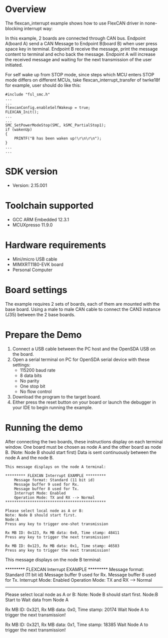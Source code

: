 Overview
========
The flexcan_interrupt example shows how to use FlexCAN driver in none-blocking interrupt way:

In this example, 2 boards are connected through CAN bus. Endpoint A(board A) send a CAN Message to
Endpoint B(board B) when user press space key in terminal. Endpoint B receive the message, print
the message content to terminal and echo back the message. Endpoint A will increase the received
message and waiting for the next transmission of the user initiated.

For self wake up from STOP mode, since steps which MCU enters STOP mode differs on different MCUs,
take flexcan_interrupt_transfer of twrke18f for example, user should do like this:
~~~~~~~~~~~~~~~~~~~~~~~~~~~~~~~~~~~~
#include "fsl_smc.h"
...
...
flexcanConfig.enableSelfWakeup = true;
FLEXCAN_Init();
...
...
SMC_SetPowerModeStop(SMC, kSMC_PartialStop1);
if (wakenUp)
{
    PRINTF("B has been waken up!\r\n\r\n");
}
...
...
~~~~~~~~~~~~~~~~~~~~~~~~~~~~~~~~~~~~

SDK version
===========
- Version: 2.15.001

Toolchain supported
===================
- GCC ARM Embedded  12.3.1
- MCUXpresso  11.9.0

Hardware requirements
=====================
- Mini/micro USB cable
- MIMXRT1180-EVK board
- Personal Computer

Board settings
==============
The example requires 2 sets of boards, each of them are mounted with the base board. Using a male to male CAN
cable to connect the CAN3 instance (J35) between the 2 base boards.

Prepare the Demo
================
1. Connect a USB cable between the PC host and the OpenSDA USB on the board.
2. Open a serial terminal on PC for OpenSDA serial device with these settings:
   - 115200 baud rate
   - 8 data bits
   - No parity
   - One stop bit
   - No flow control
3. Download the program to the target board.
4. Either press the reset button on your board or launch the debugger in your IDE to begin running
   the example.

Running the demo
================
After connecting the two boards, these instructions display on each terminal window.
One board must be chosen as node A and the other board as node B. (Note: Node B should start first)
Data is sent continuously between the node A and the node B.

~~~~~~~~~~~~~~~~~~~~~
This message displays on the node A terminal:

********* FLEXCAN Interrupt EXAMPLE *********
    Message format: Standard (11 bit id)
    Message buffer 9 used for Rx.
    Message buffer 8 used for Tx.
    Interrupt Mode: Enabled
    Operation Mode: TX and RX --> Normal
*********************************************

Please select local node as A or B:
Note: Node B should start first.
Node:A
Press any key to trigger one-shot transmission

Rx MB ID: 0x123, Rx MB data: 0x0, Time stamp: 48411
Press any key to trigger the next transmission!

Rx MB ID: 0x123, Rx MB data: 0x1, Time stamp: 46583
Press any key to trigger the next transmission!
~~~~~~~~~~~~~~~~~~~~~

This message displays on the node B terminal:

********* FLEXCAN Interrupt EXAMPLE *********
    Message format: Standard (11 bit id)
    Message buffer 9 used for Rx.
    Message buffer 8 used for Tx.
    Interrupt Mode: Enabled
    Operation Mode: TX and RX --> Normal
*********************************************

Please select local node as A or B:
Note: Node B should start first.
Node:B
Start to Wait data from Node A

Rx MB ID: 0x321, Rx MB data: 0x0, Time stamp: 20174
Wait Node A to trigger the next transmission!

Rx MB ID: 0x321, Rx MB data: 0x1, Time stamp: 18385
Wait Node A to trigger the next transmission!
~~~~~~~~~~~~~~~~~~~~~
